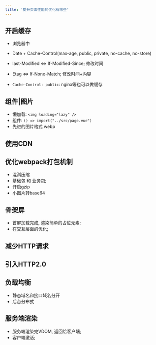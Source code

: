 ```yaml
---
title: '提升页面性能的优化有哪些'
---
```


## 

## 开启缓存

* 浏览器中
* Date + Cache-Control(max-age, public, private, no-cache, no-store)
* last-Modified <=> If-Modified-Since; 修改时间
* Etag <=> If-None-Match; 修改时间+内容

* `Cache-Control: public`: nginx等也可以做缓存

## 组件|图片

* 懒加载: `<img loading="lazy" />`
* 组件: `() => import("../src/page.vue")`
* 先进的图片格式 webp

## 使用CDN

## 优化webpack打包机制

* 混淆压缩
* 基础包 和 业务包; 
* 开启gzip
* 小图片转base64

## 骨架屏

* 首屏加载完成, 渲染简单的占位元素; 
* 在交互层面的优化; 

## 减少HTTP请求

## 引入HTTP2.0

## 负载均衡

* 静态域名和接口域名分开
* 后台分布式

## 服务端渲染

* 服务端渲染完VDOM, 返回给客户端; 
* 客户端激活; 
